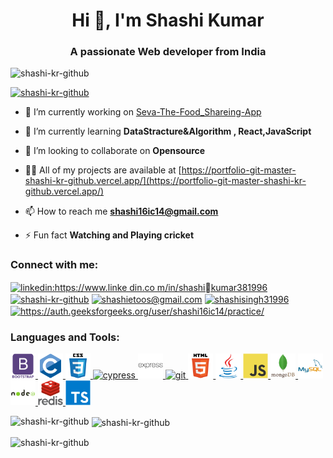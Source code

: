 <h1 align="center">Hi 👋, I'm Shashi Kumar</h1>
<h3 align="center">A passionate Web developer from India</h3>

<p align="left"> <img src="https://komarev.com/ghpvc/?username=shashi-kr-github&label=Profile%20views&color=0e75b6&style=flat" alt="shashi-kr-github" /> </p>

<p align="left"> <a href="https://github.com/ryo-ma/github-profile-trophy"><img src="https://github-profile-trophy.vercel.app/?username=shashi-kr-github" alt="shashi-kr-github" /></a> </p>

- 🔭 I’m currently working on [Seva-The-Food_Shareing-App](https://github.com/mansisindhu/seva-the-food-sharing-frontend.git)

- 🌱 I’m currently learning **DataStracture&Algorithm , React,JavaScript**

- 👯 I’m looking to collaborate on **Opensource**

- 👨‍💻 All of my projects are available at [https://portfolio-git-master-shashi-kr-github.vercel.app/](https://portfolio-git-master-shashi-kr-github.vercel.app/)

- 📫 How to reach me **shashi16ic14@gmail.com**

- ⚡ Fun fact **Watching and Playing cricket**

<h3 align="left">Connect with me:</h3>
<p align="left">
<a href="https://linkedin.com/in/linkedin:https://www.linke din.co m/in/shashikumar381996" target="blank"><img align="center" src="https://raw.githubusercontent.com/rahuldkjain/github-profile-readme-generator/master/src/images/icons/Social/linked-in-alt.svg" alt="linkedin:https://www.linke din.co m/in/shashikumar381996" height="30" width="40" /></a>
<a href="https://codesandbox.com/shashi-kr-github" target="blank"><img align="center" src="https://raw.githubusercontent.com/rahuldkjain/github-profile-readme-generator/master/src/images/icons/Social/codesandbox.svg" alt="shashi-kr-github" height="30" width="40" /></a>
<a href="https://fb.com/shashietoos@gmail.com" target="blank"><img align="center" src="https://raw.githubusercontent.com/rahuldkjain/github-profile-readme-generator/master/src/images/icons/Social/facebook.svg" alt="shashietoos@gmail.com" height="30" width="40" /></a>
<a href="https://instagram.com/shashisingh31996" target="blank"><img align="center" src="https://raw.githubusercontent.com/rahuldkjain/github-profile-readme-generator/master/src/images/icons/Social/instagram.svg" alt="shashisingh31996" height="30" width="40" /></a>
<a href="https://auth.geeksforgeeks.org/user/https://auth.geeksforgeeks.org/user/shashi16ic14/practice/" target="blank"><img align="center" src="https://raw.githubusercontent.com/rahuldkjain/github-profile-readme-generator/master/src/images/icons/Social/geeks-for-geeks.svg" alt="https://auth.geeksforgeeks.org/user/shashi16ic14/practice/" height="30" width="40" /></a>
</p>

<h3 align="left">Languages and Tools:</h3>
<p align="left"> <a href="https://getbootstrap.com" target="_blank" rel="noreferrer"> <img src="https://raw.githubusercontent.com/devicons/devicon/master/icons/bootstrap/bootstrap-plain-wordmark.svg" alt="bootstrap" width="40" height="40"/> </a> <a href="https://www.cprogramming.com/" target="_blank" rel="noreferrer"> <img src="https://raw.githubusercontent.com/devicons/devicon/master/icons/c/c-original.svg" alt="c" width="40" height="40"/> </a> <a href="https://www.w3schools.com/css/" target="_blank" rel="noreferrer"> <img src="https://raw.githubusercontent.com/devicons/devicon/master/icons/css3/css3-original-wordmark.svg" alt="css3" width="40" height="40"/> </a> <a href="https://www.cypress.io" target="_blank" rel="noreferrer"> <img src="https://raw.githubusercontent.com/simple-icons/simple-icons/6e46ec1fc23b60c8fd0d2f2ff46db82e16dbd75f/icons/cypress.svg" alt="cypress" width="40" height="40"/> </a> <a href="https://expressjs.com" target="_blank" rel="noreferrer"> <img src="https://raw.githubusercontent.com/devicons/devicon/master/icons/express/express-original-wordmark.svg" alt="express" width="40" height="40"/> </a> <a href="https://git-scm.com/" target="_blank" rel="noreferrer"> <img src="https://www.vectorlogo.zone/logos/git-scm/git-scm-icon.svg" alt="git" width="40" height="40"/> </a> <a href="https://www.w3.org/html/" target="_blank" rel="noreferrer"> <img src="https://raw.githubusercontent.com/devicons/devicon/master/icons/html5/html5-original-wordmark.svg" alt="html5" width="40" height="40"/> </a> <a href="https://www.java.com" target="_blank" rel="noreferrer"> <img src="https://raw.githubusercontent.com/devicons/devicon/master/icons/java/java-original.svg" alt="java" width="40" height="40"/> </a> <a href="https://developer.mozilla.org/en-US/docs/Web/JavaScript" target="_blank" rel="noreferrer"> <img src="https://raw.githubusercontent.com/devicons/devicon/master/icons/javascript/javascript-original.svg" alt="javascript" width="40" height="40"/> </a> <a href="https://www.mongodb.com/" target="_blank" rel="noreferrer"> <img src="https://raw.githubusercontent.com/devicons/devicon/master/icons/mongodb/mongodb-original-wordmark.svg" alt="mongodb" width="40" height="40"/> </a> <a href="https://www.mysql.com/" target="_blank" rel="noreferrer"> <img src="https://raw.githubusercontent.com/devicons/devicon/master/icons/mysql/mysql-original-wordmark.svg" alt="mysql" width="40" height="40"/> </a> <a href="https://nodejs.org" target="_blank" rel="noreferrer"> <img src="https://raw.githubusercontent.com/devicons/devicon/master/icons/nodejs/nodejs-original-wordmark.svg" alt="nodejs" width="40" height="40"/> </a> <a href="https://redis.io" target="_blank" rel="noreferrer"> <img src="https://raw.githubusercontent.com/devicons/devicon/master/icons/redis/redis-original-wordmark.svg" alt="redis" width="40" height="40"/> </a> <a href="https://www.typescriptlang.org/" target="_blank" rel="noreferrer"> <img src="https://raw.githubusercontent.com/devicons/devicon/master/icons/typescript/typescript-original.svg" alt="typescript" width="40" height="40"/> </a> </p>

<p><img align="left" src="https://github-readme-stats.vercel.app/api/top-langs?username=shashi-kr-github&show_icons=true&locale=en&layout=compact" alt="shashi-kr-github" /></p>

<p>&nbsp;<img align="center" src="https://github-readme-stats.vercel.app/api?username=shashi-kr-github&show_icons=true&locale=en" alt="shashi-kr-github" /></p>

<p><img align="center" src="https://github-readme-streak-stats.herokuapp.com/?user=shashi-kr-github&" alt="shashi-kr-github" /></p>

